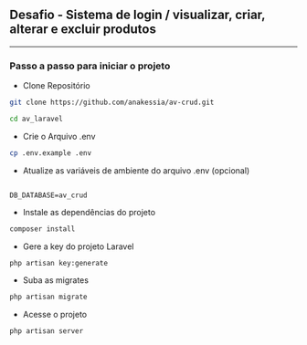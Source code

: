 
## Desafio - Sistema de login / visualizar, criar, alterar e excluir produtos  

<hr>

### Passo a passo para iniciar o projeto
* Clone Repositório
```sh
git clone https://github.com/anakessia/av-crud.git

```
```sh
cd av_laravel
```

* Crie o Arquivo .env
```sh
cp .env.example .env
```


* Atualize as variáveis de ambiente do arquivo .env (opcional)
```dosini

DB_DATABASE=av_crud

```

* Instale as dependências do projeto
```sh
composer install
```


* Gere a key do projeto Laravel
```sh
php artisan key:generate
```

* Suba as migrates
```sh
php artisan migrate
```

* Acesse o projeto
```sh
php artisan server
```

